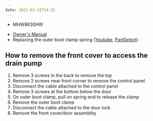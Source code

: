 ```yaml
---
date: 2021-01-31T14:22
---
```


* MHW8630HW
- [Owner's Manual](https://www.maytag.com/content/dam/global/documents/201811/owners-manual-w11156983-revB.pdf)
- Replacing the outer boot clamp spring  ([Youtube](https://youtu.be/GNrkt7AfW0M), [PartSelect](https://www.partselect.com/PS11753988-Whirlpool-WPW10381562-Front-Load-Washer-Bellow-Door-Boot-Seal-Gray.htm))


## How to remove the front cover to access the drain pump
1. Remove 3 screws in the back to remove the top
2. Remove 2 screws near front corner to remove the control panel
3. Disconnect the cable attached to the control panel
4. Remove 3 screws at the bottom below the door
5. On outer boot clamp, pull on spring end to release the clamp 
6. Remove the outer boot clamp
7. Disconnect the cable attached to the door lock
8. Remove the front cover/door assemblhy